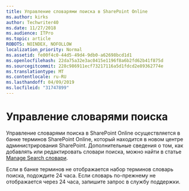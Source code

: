 ```yaml
---
title: Управление словарями поиска в SharePoint Online
ms.author: kirks
author: Techwriter40
ms.date: 11/27/2018
ms.audience: ITPro
ms.topic: article
ROBOTS: NOINDEX, NOFOLLOW
localization_priority: Normal
ms.assetid: fe00f4c0-44d5-49d4-9db0-a62698bcd1d1
ms.openlocfilehash: 22da75a32e3ac0415e1196f8a6b2fd62b41f875d
ms.sourcegitcommit: 228c986911ecf73217116a5d1fdcd2e89362774e
ms.translationtype: MT
ms.contentlocale: ru-RU
ms.lasthandoff: 04/09/2019
ms.locfileid: "31747899"
---
```

# <a name="manage-search-dictionaries"></a>Управление словарями поиска

Управление словарями поиска в SharePoint Online осуществляется в банке терминов SharePoint Online, который находится в новом центре администрирования SharePoint. Дополнительные сведения о том, как добавлять или редактировать словари поиска, можно найти в статье [Manage Search словари](https://go.microsoft.com/fwlink/?linkid=2044669&amp;clcid=0x409).
  
Если в банке терминов не отображается набор терминов словарь поиска, подождите 24 часа. Если словарь по-прежнему не отображается через 24 часа, запишите запрос в службу поддержки.
  


